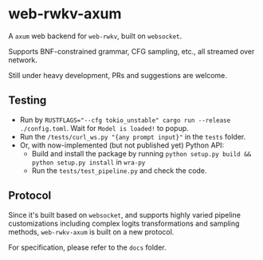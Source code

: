 # web-rwkv-axum

A `axum` web backend for `web-rwkv`, built on `websocket`.

Supports BNF-constrained grammar, CFG sampling, etc., all streamed over network.

Still under heavy development, PRs and suggestions are welcome.

## Testing

- Run by `RUSTFLAGS="--cfg tokio_unstable" cargo run --release ./config.toml`. Wait for `Model is loaded!` to popup.
- Run the `/tests/curl_ws.py "{any prompt input}"` in the `tests` folder.
- Or, with now-implemented (but not published yet) Python API:
  - Build and install the package by running `python setup.py build && python setup.py install` in `wra-py`
  - Run the `tests/test_pipeline.py` and check the code.

## Protocol

Since it's built based on `websocket`, and supports highly varied pipeline customizations including complex logits transformations and sampling methods, `web-rwkv-axum` is built on a new protocol.

For specification, please refer to the `docs` folder.
